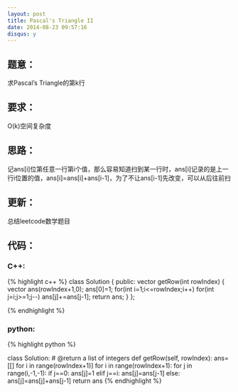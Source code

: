 ```yaml
---
layout: post
title: Pascal's Triangle II 
date: 2014-08-23 09:57:16
disqus: y
---
```


## 题意：
求Pascal’s Triangle的第k行

## 要求：
O(k)空间复杂度

## 思路：
记ans[i]位第任意一行第i个值，那么容易知道扫到某一行时，ans[i]记录的是上一行i位置的值，ans[i]=ans[i]+ans[i-1]，为了不让ans[i-1]先改变，可以从后往前扫

## 更新：
总结leetcode数学题目

## 代码：

### C++:

{% highlight c++ %}
class Solution {
public:
    vector<int> getRow(int rowIndex) {
        vector<int> ans(rowIndex+1,0);
        ans[0]=1;
        for(int i=1;i<=rowIndex;i++)
            for(int j=i;j>=1;j--)
                ans[j]+=ans[j-1];
        return ans;
    }
};


 {% endhighlight %}
### python:

{% highlight python %}

class Solution:
    # @return a list of integers
    def getRow(self, rowIndex):
        ans=[[] for i in range(rowIndex+1)]
        for i in range(rowIndex+1):
            for j in range(i,-1,-1):
                if j==0:
                    ans[j]=1
                elif j==i:
                    ans[j]=ans[j-1]
                else:
                    ans[j]=ans[j]+ans[j-1]
        return ans
 {% endhighlight %}
